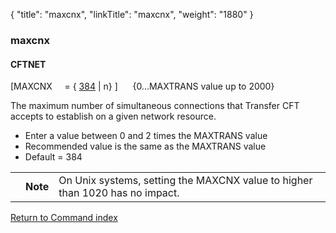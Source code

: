 {
    "title": "maxcnx",
    "linkTitle": "maxcnx",
    "weight": "1880"
}<span id="maxcnx"></span>

### maxcnx

#### CFTNET

\[MAXCNX     = { <u>384</u>
| n} \]      {0...MAXTRANS value up to 2000}

The maximum number of simultaneous connections that <span class="mc-variable axway_variables.Component_Short_Name variable">Transfer CFT</span> accepts
to establish on a given network resource.

-   Enter
    a value between 0 and 2 times the MAXTRANS
    value
-   Recommended value is the same as the MAXTRANS value
-   Default = 384

<table>
   <tbody>
      <tr>
         <td>         </td>
         <td><span><strong>Note</strong></span>         </td>
         <td>On Unix systems, setting the MAXCNX value to higher than 1020 has no impact.         </td>
      </tr>
   </tbody>
</table>

[Return to Command index](../../)
